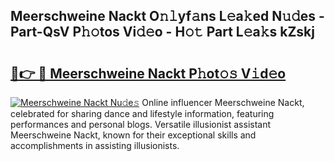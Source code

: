 ## Meerschweine Nackt O𝚗𝚕yf𝚊ns L𝚎a𝚔ed N𝚞𝚍es - Part-QsV P𝚑𝚘tos Vi𝚍𝚎o - H𝚘𝚝 Part L𝚎a𝚔s kZskj

# <h2><a href="http://kf8q94c.oniu.top/?m=Meerschweine+Nackt">🔗👉 🔴 Meerschweine Nackt P𝚑ot𝚘𝚜 V𝚒d𝚎o</a></h2>

[![Meerschweine Nackt Nu𝚍e𝚜](https://i.imgur.com/0qMVB7G.gif)](http://kf8q94c.oniu.top/?m=Meerschweine+Nackt)
Online influencer Meerschweine Nackt, celebrated for sharing dance and lifestyle information, featuring performances and personal blogs. Versatile illusionist assistant Meerschweine Nackt, known for their exceptional skills and accomplishments in assisting illusionists.  
